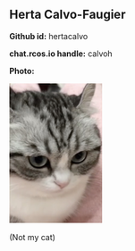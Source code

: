 ## Herta Calvo-Faugier

**Github id:** hertacalvo

**chat.rcos.io handle:** calvoh

**Photo:**

<img src="images/komaru.jpg" height="250"/>

(Not my cat)
